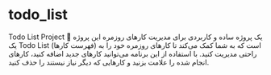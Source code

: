 # todo_list
Todo List Project 📝 یک پروژه ساده و کاربردی برای مدیریت کارهای روزمره  این پروژه یک Todo List (فهرست کارها) است که به شما کمک می‌کند تا کارهای روزمره خود را به راحتی مدیریت کنید. با استفاده از این برنامه می‌توانید کارهای جدید اضافه کنید، کارهای انجام شده را علامت بزنید و کارهایی که دیگر نیاز نیستند را حذف کنید.
